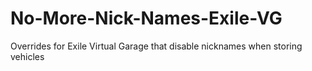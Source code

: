 # No-More-Nick-Names-Exile-VG
Overrides for Exile Virtual Garage that disable nicknames when storing vehicles
